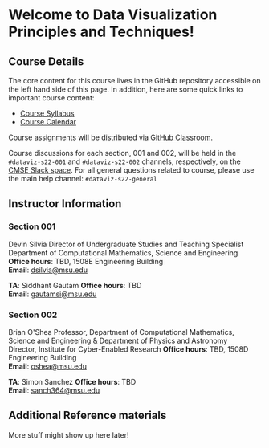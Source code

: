 # Welcome to Data Visualization Principles and Techniques!

## Course Details

The core content for this course lives in the GitHub repository accessible
on the left hand side of this page. In addition, here are some quick links
to important course content:

* [Course Syllabus](https://docs.google.com/document/d/e/2PACX-1vRr8xymLONaAJEk0Hf5gDKp8J0ptIgbKzVWCn6JwEbS_P9I_t8XEYoLpXr-lDGJBe6H3XY-YFA6DpC9/pub)
* [Course Calendar](https://docs.google.com/spreadsheets/d/e/2PACX-1vT_tcT_jhZLUnHzrfy0GYtHQKNU7U-SqXMd85uJZF5Nob2YL21CqA8ZvW4rGyqWaUBcoWkUscf_CSHp/pubhtml?gid=552775605&single=true)

Course assignments will be distributed via
[GitHub Classroom](https://classroom.github.com/).

Course discussions for each section, 001 and 002, will be held in the `#dataviz-s22-001` and `#dataviz-s22-002` channels, respectively, on the
[CMSE Slack space](https://cmse-courses.slack.com). For all general questions related to course, please use the main help channel: `#dataviz-s22-general`

## Instructor Information

### Section 001
Devin Silvia
Director of Undergraduate Studies and Teaching Specialist  
Department of Computational Mathematics, Science and Engineering  
**Office hours**: TBD, 1508E Engineering Building  
**Email**: [dsilvia@msu.edu](mailto:dsilvia@msu.edu)  

**TA**: Siddhant Gautam
**Office hours**: TBD  
**Email**: [gautamsi@msu.edu](mailto:gautamsi@msu.edu)  

### Section 002
Brian O'Shea
Professor, Department of Computational Mathematics, Science and Engineering & Department of Physics and Astronomy  
Director, Institute for Cyber-Enabled Research
**Office hours**: TBD, 1508D Engineering Building  
**Email**: [oshea@msu.edu](mailto:oshea@msu.edu)  

**TA**: Simon Sanchez
**Office hours**: TBD  
**Email**: [sanch364@msu.edu](mailto:sanch364@msu.edu)  




## Additional Reference materials

More stuff might show up here later!
